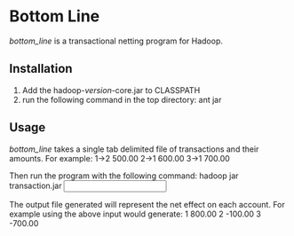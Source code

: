 Bottom Line
===========
*bottom_line* is a transactional netting program for Hadoop.

Installation
------------
1.  Add the hadoop-*version*-core.jar to CLASSPATH
2.  run the following command in the top directory:
    ant jar

Usage
-----
*bottom_line* takes a single tab delimited file of transactions and their amounts.  For example:
    1->2  500.00
    2->1  600.00
    3->1  700.00
    
Then run the program with the following command:
    hadoop jar transaction.jar <input file> <output directory>

The output file generated will represent the net effect on each account.  For example using the above input would generate:
    1 800.00
    2 -100.00
    3 -700.00
